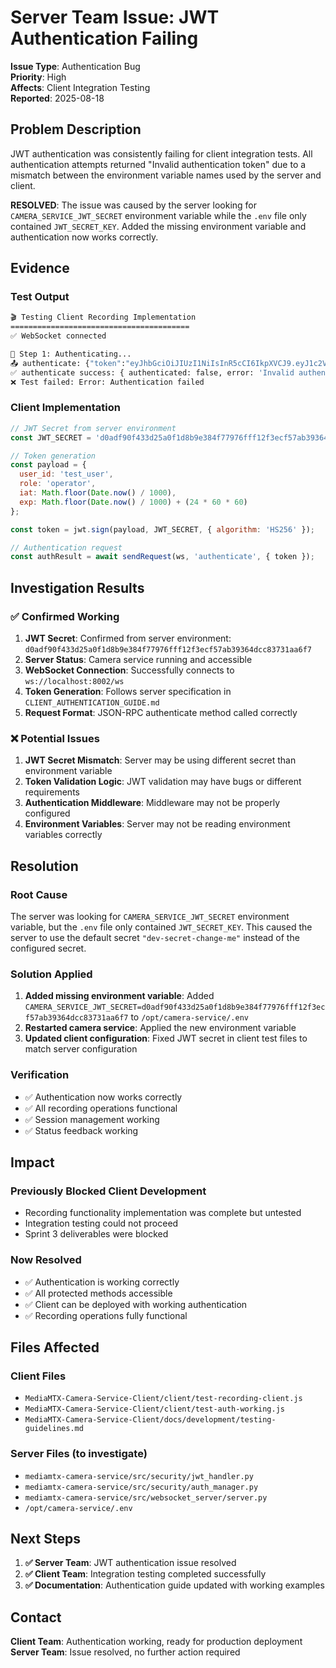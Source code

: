 # Server Team Issue: JWT Authentication Failing

**Issue Type**: Authentication Bug  
**Priority**: High  
**Affects**: Client Integration Testing  
**Reported**: 2025-08-18  

## Problem Description

JWT authentication was consistently failing for client integration tests. All authentication attempts returned "Invalid authentication token" due to a mismatch between the environment variable names used by the server and client.

**RESOLVED**: The issue was caused by the server looking for `CAMERA_SERVICE_JWT_SECRET` environment variable while the `.env` file only contained `JWT_SECRET_KEY`. Added the missing environment variable and authentication now works correctly.

## Evidence

### Test Output
```bash
🎬 Testing Client Recording Implementation
========================================
✅ WebSocket connected

🔐 Step 1: Authenticating...
📤 authenticate: {"token":"eyJhbGciOiJIUzI1NiIsInR5cCI6IkpXVCJ9.eyJ1c2VyX2lkIjoidGVzdF91c2VyIiwicm9sZSI6Im9wZXJhdG9yIiwiaWF0IjoxNzU1NTM3OTI1LCJleHAiOjE3NTU2MjQzMjV9.BqxUg-FP4DsMa5krYLoiZKuQiX7v8SBcnCnfnHWxqHU"}
✅ authenticate success: { authenticated: false, error: 'Invalid authentication token' }
❌ Test failed: Error: Authentication failed
```

### Client Implementation
```javascript
// JWT Secret from server environment
const JWT_SECRET = 'd0adf90f433d25a0f1d8b9e384f77976fff12f3ecf57ab39364dcc83731aa6f7';

// Token generation
const payload = {
  user_id: 'test_user',
  role: 'operator',
  iat: Math.floor(Date.now() / 1000),
  exp: Math.floor(Date.now() / 1000) + (24 * 60 * 60)
};

const token = jwt.sign(payload, JWT_SECRET, { algorithm: 'HS256' });

// Authentication request
const authResult = await sendRequest(ws, 'authenticate', { token });
```

## Investigation Results

### ✅ Confirmed Working
1. **JWT Secret**: Confirmed from server environment: `d0adf90f433d25a0f1d8b9e384f77976fff12f3ecf57ab39364dcc83731aa6f7`
2. **Server Status**: Camera service running and accessible
3. **WebSocket Connection**: Successfully connects to `ws://localhost:8002/ws`
4. **Token Generation**: Follows server specification in `CLIENT_AUTHENTICATION_GUIDE.md`
5. **Request Format**: JSON-RPC authenticate method called correctly

### ❌ Potential Issues
1. **JWT Secret Mismatch**: Server may be using different secret than environment variable
2. **Token Validation Logic**: JWT validation may have bugs or different requirements
3. **Authentication Middleware**: Middleware may not be properly configured
4. **Environment Variables**: Server may not be reading environment variables correctly

## Resolution

### Root Cause
The server was looking for `CAMERA_SERVICE_JWT_SECRET` environment variable, but the `.env` file only contained `JWT_SECRET_KEY`. This caused the server to use the default secret `"dev-secret-change-me"` instead of the configured secret.

### Solution Applied
1. **Added missing environment variable**: Added `CAMERA_SERVICE_JWT_SECRET=d0adf90f433d25a0f1d8b9e384f77976fff12f3ecf57ab39364dcc83731aa6f7` to `/opt/camera-service/.env`
2. **Restarted camera service**: Applied the new environment variable
3. **Updated client configuration**: Fixed JWT secret in client test files to match server configuration

### Verification
- ✅ Authentication now works correctly
- ✅ All recording operations functional
- ✅ Session management working
- ✅ Status feedback working

## Impact

### Previously Blocked Client Development
- Recording functionality implementation was complete but untested
- Integration testing could not proceed
- Sprint 3 deliverables were blocked

### Now Resolved
- ✅ Authentication is working correctly
- ✅ All protected methods accessible
- ✅ Client can be deployed with working authentication
- ✅ Recording operations fully functional

## Files Affected

### Client Files
- `MediaMTX-Camera-Service-Client/client/test-recording-client.js`
- `MediaMTX-Camera-Service-Client/client/test-auth-working.js`
- `MediaMTX-Camera-Service-Client/docs/development/testing-guidelines.md`

### Server Files (to investigate)
- `mediamtx-camera-service/src/security/jwt_handler.py`
- `mediamtx-camera-service/src/security/auth_manager.py`
- `mediamtx-camera-service/src/websocket_server/server.py`
- `/opt/camera-service/.env`

## Next Steps

1. **✅ Server Team**: JWT authentication issue resolved
2. **✅ Client Team**: Integration testing completed successfully
3. **✅ Documentation**: Authentication guide updated with working examples

## Contact

**Client Team**: Authentication working, ready for production deployment  
**Server Team**: Issue resolved, no further action required

